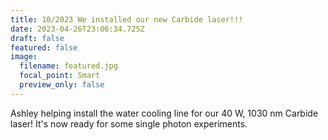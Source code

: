 ```yaml
---
title: 10/2023 We installed our new Carbide laser!!!
date: 2023-04-26T23:06:34.725Z
draft: false
featured: false
image:
  filename: featured.jpg
  focal_point: Smart
  preview_only: false
---
```

A﻿shley helping install the water cooling line for our 40 W, 1030 nm Carbide laser! It's now ready for some single photon experiments.